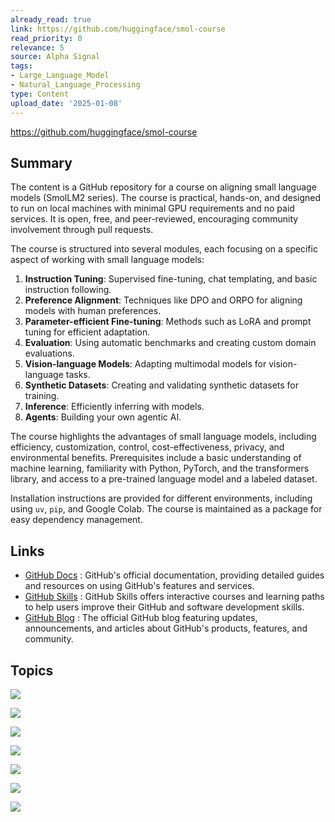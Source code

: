 ```yaml
---
already_read: true
link: https://github.com/huggingface/smol-course
read_priority: 0
relevance: 5
source: Alpha Signal
tags:
- Large_Language_Model
- Natural_Language_Processing
type: Content
upload_date: '2025-01-08'
---
```


https://github.com/huggingface/smol-course
## Summary

The content is a GitHub repository for a course on aligning small language models (SmolLM2 series). The course is practical, hands-on, and designed to run on local machines with minimal GPU requirements and no paid services. It is open, free, and peer-reviewed, encouraging community involvement through pull requests.

The course is structured into several modules, each focusing on a specific aspect of working with small language models:

1. **Instruction Tuning**: Supervised fine-tuning, chat templating, and basic instruction following.
2. **Preference Alignment**: Techniques like DPO and ORPO for aligning models with human preferences.
3. **Parameter-efficient Fine-tuning**: Methods such as LoRA and prompt tuning for efficient adaptation.
4. **Evaluation**: Using automatic benchmarks and creating custom domain evaluations.
5. **Vision-language Models**: Adapting multimodal models for vision-language tasks.
6. **Synthetic Datasets**: Creating and validating synthetic datasets for training.
7. **Inference**: Efficiently inferring with models.
8. **Agents**: Building your own agentic AI.

The course highlights the advantages of small language models, including efficiency, customization, control, cost-effectiveness, privacy, and environmental benefits. Prerequisites include a basic understanding of machine learning, familiarity with Python, PyTorch, and the transformers library, and access to a pre-trained language model and a labeled dataset.

Installation instructions are provided for different environments, including using `uv`, `pip`, and Google Colab. The course is maintained as a package for easy dependency management.
## Links

- [GitHub Docs](https://docs.github.com) : GitHub's official documentation, providing detailed guides and resources on using GitHub's features and services.
- [GitHub Skills](https://skills.github.com) : GitHub Skills offers interactive courses and learning paths to help users improve their GitHub and software development skills.
- [GitHub Blog](https://github.blog) : The official GitHub blog featuring updates, announcements, and articles about GitHub's products, features, and community.

## Topics

![](topics/Concept/Preference%20Alignment)

![](topics/Concept/Parameter%20efficient%20Fine%20tuning)

![](topics/Concept/Synthetic%20Datasets)

![](topics/Concept/Vision%20Language%20Models%20VLMs)

![](topics/Concept/Small%20Language%20Models)

![](topics/Concept/AI%20Agents)

![](topics/Concept/Instruction%20Tuning)
